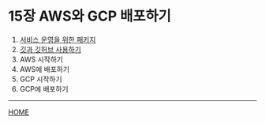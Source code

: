 # 15장 AWS와 GCP 배포하기

1. [서비스 운영을 위한 패키지](./01.md)
2. [깃과 깃허브 사용하기](./02.md)
3. AWS 시작하기
4. AWS에 배포하기
5. GCP 시작하기
6. GCP에 배포하기

-----
[HOME](../../README.md)
